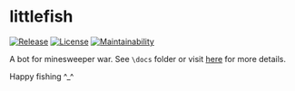 # littlefish

[![Release](https://img.shields.io/github/v/release/T0nyX1ang/littlefish?color=blue&include_prereleases&label=littlefish)](https://github.com/T0nyX1ang/littlefish/releases)
[![License](https://img.shields.io/github/license/T0nyX1ang/littlefish)](http://www.gnu.org/licenses/agpl-3.0.html)
[![Maintainability](https://api.codeclimate.com/v1/badges/0599899fd136d4a2eec0/maintainability)](https://codeclimate.com/github/T0nyX1ang/littlefish/maintainability)

A bot for minesweeper war. See `\docs` folder or visit [here](https://littlefish.vercel.app) for more details.

Happy fishing ^\_^
